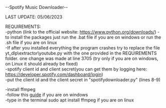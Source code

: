 --Spotify Music Downloader--  
  
LAST UPDATE: 05/06/2023  
  
REQUIREMENTS:  
-python (link to the official website: https://www.python.org/downloads/) 
-to install the packages just run the .bat file if you are on windows or run the .sh file if you are on linux  
-If after you installed everything the program crashes try to replace the file yt_dlp\extractor\youtube.py with the one provided in the REQUIREMENTS folder. one change was made at line 3705 (try only if you are on windows, on Linux it should already be fixed)  
-spotify client id and client secret(you can get them by logging here: https://developer.spotify.com/dashboard/login)  
-put the client id and the client secret in "spotifydownloader.py" (lines 8-9)  
  
-install ffmpeg  
 -follow this [guide](https://www.geeksforgeeks.org/how-to-install-ffmpeg-on-windows/) if you are on windows  
 -type in the terminal sudo apt install ffmpeg if you are on linux
